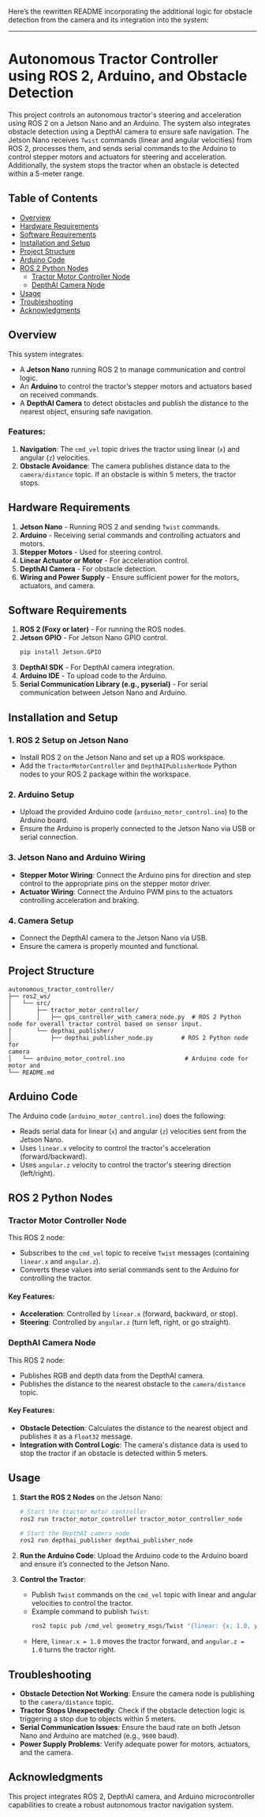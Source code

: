 Here’s the rewritten README incorporating the additional logic for obstacle detection from the camera and its integration into the system:

---

# Autonomous Tractor Controller using ROS 2, Arduino, and Obstacle Detection

This project controls an autonomous tractor's steering and acceleration using ROS 2 on a Jetson Nano and an Arduino. The system also integrates obstacle detection using a DepthAI camera to ensure safe navigation. The Jetson Nano receives `Twist` commands (linear and angular velocities) from ROS 2, processes them, and sends serial commands to the Arduino to control stepper motors and actuators for steering and acceleration. Additionally, the system stops the tractor when an obstacle is detected within a 5-meter range.

## Table of Contents
- [Overview](#overview)
- [Hardware Requirements](#hardware-requirements)
- [Software Requirements](#software-requirements)
- [Installation and Setup](#installation-and-setup)
- [Project Structure](#project-structure)
- [Arduino Code](#arduino-code)
- [ROS 2 Python Nodes](#ros-2-python-nodes)
  - [Tractor Motor Controller Node](#tractor-motor-controller-node)
  - [DepthAI Camera Node](#depthai-camera-node)
- [Usage](#usage)
- [Troubleshooting](#troubleshooting)
- [Acknowledgments](#acknowledgments)

## Overview
This system integrates:
- A **Jetson Nano** running ROS 2 to manage communication and control logic.
- An **Arduino** to control the tractor’s stepper motors and actuators based on received commands.
- A **DepthAI Camera** to detect obstacles and publish the distance to the nearest object, ensuring safe navigation.
  
### Features:
1. **Navigation**: The `cmd_vel` topic drives the tractor using linear (`x`) and angular (`z`) velocities.
2. **Obstacle Avoidance**: The camera publishes distance data to the `camera/distance` topic. If an obstacle is within 5 meters, the tractor stops.

## Hardware Requirements
1. **Jetson Nano** - Running ROS 2 and sending `Twist` commands.
2. **Arduino** - Receiving serial commands and controlling actuators and motors.
3. **Stepper Motors** - Used for steering control.
4. **Linear Actuator or Motor** - For acceleration control.
5. **DepthAI Camera** - For obstacle detection.
6. **Wiring and Power Supply** - Ensure sufficient power for the motors, actuators, and camera.

## Software Requirements
1. **ROS 2 (Foxy or later)** - For running the ROS nodes.
2. **Jetson GPIO** - For Jetson Nano GPIO control.
   ```bash
   pip install Jetson.GPIO
   ```
3. **DepthAI SDK** - For DepthAI camera integration.
4. **Arduino IDE** - To upload code to the Arduino.
5. **Serial Communication Library (e.g., pyserial)** - For serial communication between Jetson Nano and Arduino.

## Installation and Setup

### 1. ROS 2 Setup on Jetson Nano
- Install ROS 2 on the Jetson Nano and set up a ROS workspace.
- Add the `TractorMotorController` and `DepthAIPublisherNode` Python nodes to your ROS 2 package within the workspace.

### 2. Arduino Setup
- Upload the provided Arduino code (`arduino_motor_control.ino`) to the Arduino board.
- Ensure the Arduino is properly connected to the Jetson Nano via USB or serial connection.

### 3. Jetson Nano and Arduino Wiring
- **Stepper Motor Wiring**: Connect the Arduino pins for direction and step control to the appropriate pins on the stepper motor driver.
- **Actuator Wiring**: Connect the Arduino PWM pins to the actuators controlling acceleration and braking.

### 4. Camera Setup
- Connect the DepthAI camera to the Jetson Nano via USB.
- Ensure the camera is properly mounted and functional.

## Project Structure

```
autonomous_tractor_controller/
├── ros2_ws/
│   └── src/
│       ├── tractor_motor_controller/
│       │   ├── gps_controller_with_camera_node.py  # ROS 2 Python node for overall tractor control based on sensor input.
│       └── depthai_publisher/
│           ├── depthai_publisher_node.py        # ROS 2 Python node for 
camera
│   └── arduino_motor_control.ino                 # Arduino code for motor and 
└── README.md
```

## Arduino Code

The Arduino code (`arduino_motor_control.ino`) does the following:
- Reads serial data for linear (`x`) and angular (`z`) velocities sent from the Jetson Nano.
- Uses `linear.x` velocity to control the tractor's acceleration (forward/backward).
- Uses `angular.z` velocity to control the tractor's steering direction (left/right).

## ROS 2 Python Nodes

### Tractor Motor Controller Node
This ROS 2 node:
- Subscribes to the `cmd_vel` topic to receive `Twist` messages (containing `linear.x` and `angular.z`).
- Converts these values into serial commands sent to the Arduino for controlling the tractor.

#### Key Features:
- **Acceleration**: Controlled by `linear.x` (forward, backward, or stop).
- **Steering**: Controlled by `angular.z` (turn left, right, or go straight).

### DepthAI Camera Node
This ROS 2 node:
- Publishes RGB and depth data from the DepthAI camera.
- Publishes the distance to the nearest obstacle to the `camera/distance` topic.

#### Key Features:
- **Obstacle Detection**: Calculates the distance to the nearest object and publishes it as a `Float32` message.
- **Integration with Control Logic**: The camera's distance data is used to stop the tractor if an obstacle is detected within 5 meters.

## Usage

1. **Start the ROS 2 Nodes** on the Jetson Nano:
   ```bash
   # Start the tractor motor controller
   ros2 run tractor_motor_controller tractor_motor_controller_node

   # Start the DepthAI camera node
   ros2 run depthai_publisher depthai_publisher_node
   ```

2. **Run the Arduino Code**: Upload the Arduino code to the Arduino board and ensure it’s connected to the Jetson Nano.

3. **Control the Tractor**:
   - Publish `Twist` commands on the `cmd_vel` topic with linear and angular velocities to control the tractor.
   - Example command to publish `Twist`:
     ```bash
     ros2 topic pub /cmd_vel geometry_msgs/Twist "{linear: {x: 1.0, y: 0.0, z: 0.0}, angular: {x: 0.0, y: 0.0, z: 1.0}}"
     ```
   - Here, `linear.x = 1.0` moves the tractor forward, and `angular.z = 1.0` turns the tractor right.

## Troubleshooting

- **Obstacle Detection Not Working**: Ensure the camera node is publishing to the `camera/distance` topic.
- **Tractor Stops Unexpectedly**: Check if the obstacle detection logic is triggering a stop due to objects within 5 meters.
- **Serial Communication Issues**: Ensure the baud rate on both Jetson Nano and Arduino are matched (e.g., `9600` baud).
- **Power Supply Problems**: Verify adequate power for motors, actuators, and the camera.

## Acknowledgments
This project integrates ROS 2, DepthAI camera, and Arduino microcontroller capabilities to create a robust autonomous tractor navigation system.
